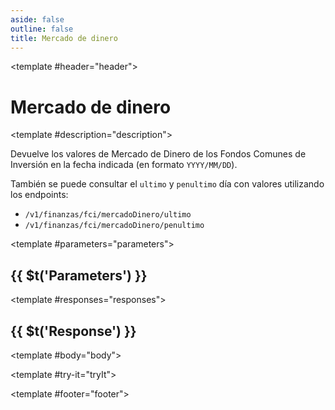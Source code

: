 ```yaml
---
aside: false
outline: false
title: Mercado de dinero
---
```


<script setup>
import { useRoute, useData } from 'vitepress'

const route = useRoute()

const { isDark } = useData()
</script>

<Path method="GET" id="get-finanzas-fci-mercado-dinero-fecha">

<template #header="header">

# Mercado de dinero

</template>

<template #description="description">

Devuelve los valores de Mercado de Dinero de los Fondos Comunes de Inversión en la fecha indicada (en formato `YYYY/MM/DD`).

También se puede consultar el `ultimo` y `penultimo` día con valores utilizando los endpoints: 

- `/v1/finanzas/fci/mercadoDinero/ultimo`
- `/v1/finanzas/fci/mercadoDinero/penultimo`

<!--@include: ./parts/get-finanzas-fci-mercado-dinero-fecha-description-after.md -->

</template>

<template #parameters="parameters">

## {{ $t('Parameters') }}

<Parameters operation-id="get-finanzas-fci-mercado-dinero-fecha" :parameters="parameters.parameters" />

</template>

<template #responses="responses">

## {{ $t('Response') }}

<Responses :responses="responses.responses" :schema="responses.schema" :responseType="responses.responseType" :isDark="isDark">

<template #body="body">

<ResponseBody :schema="body.schema" :responseType="body.responseType" />

</template>

</Responses>

</template>

<template #try-it="tryIt">

<TryWithVariables :operation-id="tryIt.operationId" :method="tryIt.method" :path="tryIt.path" :baseUrl="tryIt.baseUrl" :isDark="isDark" />

</template>

<template #footer="footer">

<OAFooter />

<!--@include: ./parts/get-finanzas-fci-mercado-dinero-fecha-footer.md -->

</template>

</Path>
